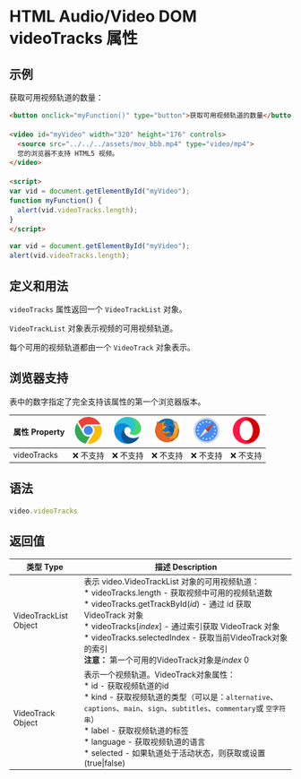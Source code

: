 HTML Audio/Video DOM videoTracks 属性
===

## 示例

获取可用视频轨道的数量：

```html idoc:preview:iframe
<button onclick="myFunction()" type="button">获取可用视频轨道的数量</button><br> 

<video id="myVideo" width="320" height="176" controls>
  <source src="../../../assets/mov_bbb.mp4" type="video/mp4">
  您的浏览器不支持 HTML5 视频。
</video>

<script>
var vid = document.getElementById("myVideo");
function myFunction() { 
  alert(vid.videoTracks.length);
} 
</script>
```

```js
var vid = document.getElementById("myVideo");
alert(vid.videoTracks.length);
```

## 定义和用法

`videoTracks` 属性返回一个 `VideoTrackList` 对象。

`VideoTrackList` 对象表示视频的可用视频轨道。

每个可用的视频轨道都由一个 `VideoTrack` 对象表示。

## 浏览器支持

表中的数字指定了完全支持该属性的第一个浏览器版本。

| 属性 Property | ![chrome][1] | ![edge][2] | ![firefox][3] | ![safari][4] | ![opera][5] |
| -------- | --- | --- | --- | --- | --- |
| videoTracks | ❌ 不支持 | ❌ 不支持 | ❌ 不支持 | ❌ 不支持 | ❌ 不支持 |
<!--rehype:style=width: 100%; display: inline-table;-->

## 语法

```js
video.videoTracks
```

## 返回值

| 类型 Type | 描述 Description |
| -------- | -------- |
| VideoTrackList Object | 表示 video.VideoTrackList 对象的可用视频轨道： <br>* videoTracks.length - 获取视频中可用的视频轨道数 <br>* videoTracks.getTrackById(*id*) - 通过 id 获取 VideoTrack 对象 <br>* videoTracks\[*index*] - 通过索引获取 VideoTrack 对象 <br>* videoTracks.selectedIndex - 获取当前VideoTrack对象的索引<br>**注意：** 第一个可用的VideoTrack对象是*index* 0 |
| VideoTrack Object     | 表示一个视频轨道。VideoTrack对象属性：<br>* id - 获取视频轨道的id <br>* kind - 获取视频轨道的类型（可以是：`alternative`、`captions`、`main`、`sign`、`subtitles`、`commentary`或 `空字符串`） <br>* label - 获取视频轨道的标签 <br>* language - 获取视频轨道的语言 <br>* selected - 如果轨道处于活动状态，则获取或设置 (true\|false) |
<!--rehype:style=width: 100%; display: inline-table;-->

[1]: ../../../assets/chrome.svg
[2]: ../../../assets/edge.svg
[3]: ../../../assets/firefox.svg
[4]: ../../../assets/safari.svg
[5]: ../../../assets/opera.svg

